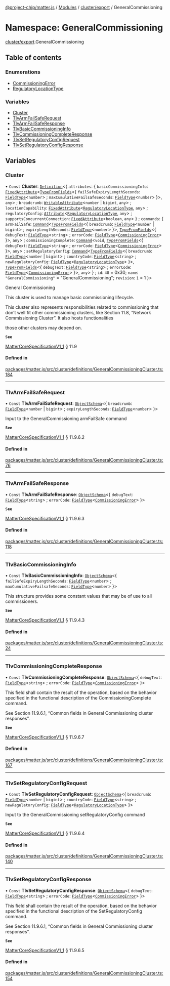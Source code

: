 [@project-chip/matter.js](../README.md) / [Modules](../modules.md) / [cluster/export](cluster_export.md) / GeneralCommissioning

# Namespace: GeneralCommissioning

[cluster/export](cluster_export.md).GeneralCommissioning

## Table of contents

### Enumerations

- [CommissioningError](../enums/cluster_export.GeneralCommissioning.CommissioningError.md)
- [RegulatoryLocationType](../enums/cluster_export.GeneralCommissioning.RegulatoryLocationType.md)

### Variables

- [Cluster](cluster_export.GeneralCommissioning.md#cluster)
- [TlvArmFailSafeRequest](cluster_export.GeneralCommissioning.md#tlvarmfailsaferequest)
- [TlvArmFailSafeResponse](cluster_export.GeneralCommissioning.md#tlvarmfailsaferesponse)
- [TlvBasicCommissioningInfo](cluster_export.GeneralCommissioning.md#tlvbasiccommissioninginfo)
- [TlvCommissioningCompleteResponse](cluster_export.GeneralCommissioning.md#tlvcommissioningcompleteresponse)
- [TlvSetRegulatoryConfigRequest](cluster_export.GeneralCommissioning.md#tlvsetregulatoryconfigrequest)
- [TlvSetRegulatoryConfigResponse](cluster_export.GeneralCommissioning.md#tlvsetregulatoryconfigresponse)

## Variables

### Cluster

• `Const` **Cluster**: [`Definition`](cluster_export.ClusterFactory.md#definition)\<\{ `attributes`: \{ `basicCommissioningInfo`: [`FixedAttribute`](cluster_export.md#fixedattribute)\<[`TypeFromFields`](tlv_export.md#typefromfields)\<\{ `failSafeExpiryLengthSeconds`: [`FieldType`](../interfaces/tlv_export.FieldType.md)\<`number`\> ; `maxCumulativeFailsafeSeconds`: [`FieldType`](../interfaces/tlv_export.FieldType.md)\<`number`\>  }\>, `any`\> ; `breadcrumb`: [`WritableAttribute`](cluster_export.md#writableattribute)\<`number` \| `bigint`, `any`\> ; `locationCapability`: [`FixedAttribute`](cluster_export.md#fixedattribute)\<[`RegulatoryLocationType`](../enums/cluster_export.GeneralCommissioning.RegulatoryLocationType.md), `any`\> ; `regulatoryConfig`: [`Attribute`](cluster_export.md#attribute)\<[`RegulatoryLocationType`](../enums/cluster_export.GeneralCommissioning.RegulatoryLocationType.md), `any`\> ; `supportsConcurrentConnection`: [`FixedAttribute`](cluster_export.md#fixedattribute)\<`boolean`, `any`\>  } ; `commands`: \{ `armFailSafe`: [`Command`](cluster_export.md#command)\<[`TypeFromFields`](tlv_export.md#typefromfields)\<\{ `breadcrumb`: [`FieldType`](../interfaces/tlv_export.FieldType.md)\<`number` \| `bigint`\> ; `expiryLengthSeconds`: [`FieldType`](../interfaces/tlv_export.FieldType.md)\<`number`\>  }\>, [`TypeFromFields`](tlv_export.md#typefromfields)\<\{ `debugText`: [`FieldType`](../interfaces/tlv_export.FieldType.md)\<`string`\> ; `errorCode`: [`FieldType`](../interfaces/tlv_export.FieldType.md)\<[`CommissioningError`](../enums/cluster_export.GeneralCommissioning.CommissioningError.md)\>  }\>, `any`\> ; `commissioningComplete`: [`Command`](cluster_export.md#command)\<`void`, [`TypeFromFields`](tlv_export.md#typefromfields)\<\{ `debugText`: [`FieldType`](../interfaces/tlv_export.FieldType.md)\<`string`\> ; `errorCode`: [`FieldType`](../interfaces/tlv_export.FieldType.md)\<[`CommissioningError`](../enums/cluster_export.GeneralCommissioning.CommissioningError.md)\>  }\>, `any`\> ; `setRegulatoryConfig`: [`Command`](cluster_export.md#command)\<[`TypeFromFields`](tlv_export.md#typefromfields)\<\{ `breadcrumb`: [`FieldType`](../interfaces/tlv_export.FieldType.md)\<`number` \| `bigint`\> ; `countryCode`: [`FieldType`](../interfaces/tlv_export.FieldType.md)\<`string`\> ; `newRegulatoryConfig`: [`FieldType`](../interfaces/tlv_export.FieldType.md)\<[`RegulatoryLocationType`](../enums/cluster_export.GeneralCommissioning.RegulatoryLocationType.md)\>  }\>, [`TypeFromFields`](tlv_export.md#typefromfields)\<\{ `debugText`: [`FieldType`](../interfaces/tlv_export.FieldType.md)\<`string`\> ; `errorCode`: [`FieldType`](../interfaces/tlv_export.FieldType.md)\<[`CommissioningError`](../enums/cluster_export.GeneralCommissioning.CommissioningError.md)\>  }\>, `any`\>  } ; `id`: ``48`` = 0x30; `name`: ``"GeneralCommissioning"`` = "GeneralCommissioning"; `revision`: ``1`` = 1 }\>

General Commissioning

This cluster is used to manage basic commissioning lifecycle.

This cluster also represents responsibilities related to commissioning that don’t well fit other commissioning
clusters, like Section 11.8, “Network Commissioning Cluster”. It also hosts functionalities

those other clusters may depend on.

**`See`**

[MatterCoreSpecificationV1_1](../interfaces/spec_export.MatterCoreSpecificationV1_1.md) § 11.9

#### Defined in

[packages/matter.js/src/cluster/definitions/GeneralCommissioningCluster.ts:184](https://github.com/project-chip/matter.js/blob/e87b236f/packages/matter.js/src/cluster/definitions/GeneralCommissioningCluster.ts#L184)

___

### TlvArmFailSafeRequest

• `Const` **TlvArmFailSafeRequest**: [`ObjectSchema`](../classes/tlv_export.ObjectSchema.md)\<\{ `breadcrumb`: [`FieldType`](../interfaces/tlv_export.FieldType.md)\<`number` \| `bigint`\> ; `expiryLengthSeconds`: [`FieldType`](../interfaces/tlv_export.FieldType.md)\<`number`\>  }\>

Input to the GeneralCommissioning armFailSafe command

**`See`**

[MatterCoreSpecificationV1_1](../interfaces/spec_export.MatterCoreSpecificationV1_1.md) § 11.9.6.2

#### Defined in

[packages/matter.js/src/cluster/definitions/GeneralCommissioningCluster.ts:76](https://github.com/project-chip/matter.js/blob/e87b236f/packages/matter.js/src/cluster/definitions/GeneralCommissioningCluster.ts#L76)

___

### TlvArmFailSafeResponse

• `Const` **TlvArmFailSafeResponse**: [`ObjectSchema`](../classes/tlv_export.ObjectSchema.md)\<\{ `debugText`: [`FieldType`](../interfaces/tlv_export.FieldType.md)\<`string`\> ; `errorCode`: [`FieldType`](../interfaces/tlv_export.FieldType.md)\<[`CommissioningError`](../enums/cluster_export.GeneralCommissioning.CommissioningError.md)\>  }\>

**`See`**

[MatterCoreSpecificationV1_1](../interfaces/spec_export.MatterCoreSpecificationV1_1.md) § 11.9.6.3

#### Defined in

[packages/matter.js/src/cluster/definitions/GeneralCommissioningCluster.ts:118](https://github.com/project-chip/matter.js/blob/e87b236f/packages/matter.js/src/cluster/definitions/GeneralCommissioningCluster.ts#L118)

___

### TlvBasicCommissioningInfo

• `Const` **TlvBasicCommissioningInfo**: [`ObjectSchema`](../classes/tlv_export.ObjectSchema.md)\<\{ `failSafeExpiryLengthSeconds`: [`FieldType`](../interfaces/tlv_export.FieldType.md)\<`number`\> ; `maxCumulativeFailsafeSeconds`: [`FieldType`](../interfaces/tlv_export.FieldType.md)\<`number`\>  }\>

This structure provides some constant values that may be of use to all commissioners.

**`See`**

[MatterCoreSpecificationV1_1](../interfaces/spec_export.MatterCoreSpecificationV1_1.md) § 11.9.4.3

#### Defined in

[packages/matter.js/src/cluster/definitions/GeneralCommissioningCluster.ts:24](https://github.com/project-chip/matter.js/blob/e87b236f/packages/matter.js/src/cluster/definitions/GeneralCommissioningCluster.ts#L24)

___

### TlvCommissioningCompleteResponse

• `Const` **TlvCommissioningCompleteResponse**: [`ObjectSchema`](../classes/tlv_export.ObjectSchema.md)\<\{ `debugText`: [`FieldType`](../interfaces/tlv_export.FieldType.md)\<`string`\> ; `errorCode`: [`FieldType`](../interfaces/tlv_export.FieldType.md)\<[`CommissioningError`](../enums/cluster_export.GeneralCommissioning.CommissioningError.md)\>  }\>

This field shall contain the result of the operation, based on the behavior specified in the functional
description of the CommissioningComplete command.

See Section 11.9.6.1, “Common fields in General Commissioning cluster responses”.

**`See`**

[MatterCoreSpecificationV1_1](../interfaces/spec_export.MatterCoreSpecificationV1_1.md) § 11.9.6.7

#### Defined in

[packages/matter.js/src/cluster/definitions/GeneralCommissioningCluster.ts:167](https://github.com/project-chip/matter.js/blob/e87b236f/packages/matter.js/src/cluster/definitions/GeneralCommissioningCluster.ts#L167)

___

### TlvSetRegulatoryConfigRequest

• `Const` **TlvSetRegulatoryConfigRequest**: [`ObjectSchema`](../classes/tlv_export.ObjectSchema.md)\<\{ `breadcrumb`: [`FieldType`](../interfaces/tlv_export.FieldType.md)\<`number` \| `bigint`\> ; `countryCode`: [`FieldType`](../interfaces/tlv_export.FieldType.md)\<`string`\> ; `newRegulatoryConfig`: [`FieldType`](../interfaces/tlv_export.FieldType.md)\<[`RegulatoryLocationType`](../enums/cluster_export.GeneralCommissioning.RegulatoryLocationType.md)\>  }\>

Input to the GeneralCommissioning setRegulatoryConfig command

**`See`**

[MatterCoreSpecificationV1_1](../interfaces/spec_export.MatterCoreSpecificationV1_1.md) § 11.9.6.4

#### Defined in

[packages/matter.js/src/cluster/definitions/GeneralCommissioningCluster.ts:140](https://github.com/project-chip/matter.js/blob/e87b236f/packages/matter.js/src/cluster/definitions/GeneralCommissioningCluster.ts#L140)

___

### TlvSetRegulatoryConfigResponse

• `Const` **TlvSetRegulatoryConfigResponse**: [`ObjectSchema`](../classes/tlv_export.ObjectSchema.md)\<\{ `debugText`: [`FieldType`](../interfaces/tlv_export.FieldType.md)\<`string`\> ; `errorCode`: [`FieldType`](../interfaces/tlv_export.FieldType.md)\<[`CommissioningError`](../enums/cluster_export.GeneralCommissioning.CommissioningError.md)\>  }\>

This field shall contain the result of the operation, based on the behavior specified in the functional
description of the SetRegulatoryConfig command.

See Section 11.9.6.1, “Common fields in General Commissioning cluster responses”.

**`See`**

[MatterCoreSpecificationV1_1](../interfaces/spec_export.MatterCoreSpecificationV1_1.md) § 11.9.6.5

#### Defined in

[packages/matter.js/src/cluster/definitions/GeneralCommissioningCluster.ts:154](https://github.com/project-chip/matter.js/blob/e87b236f/packages/matter.js/src/cluster/definitions/GeneralCommissioningCluster.ts#L154)
